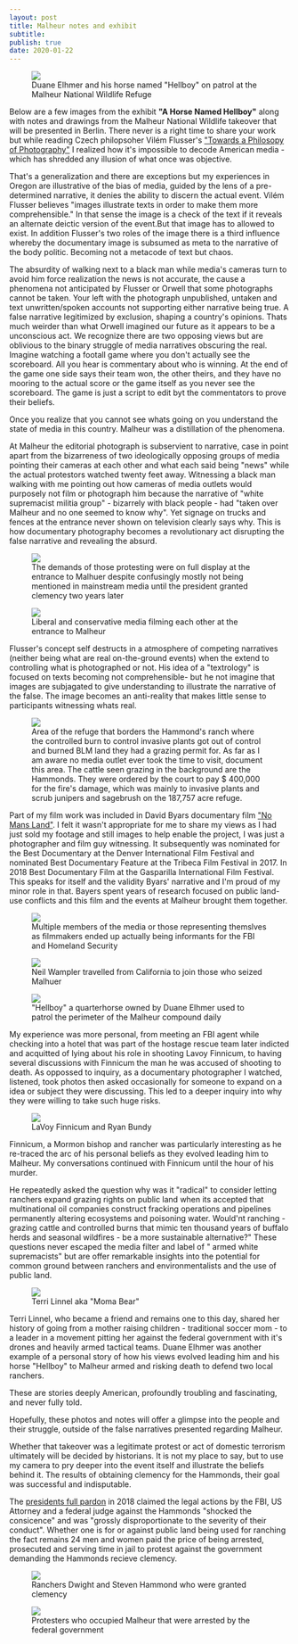 ```yaml
---
layout: post
title: Malheur notes and exhibit
subtitle: 
publish: true
date: 2020-01-22  
---
```


<figure>
<img src="https://jonkalev.s3-us-west-2.amazonaws.com/DSCF3957-Malheur-Hellboy-dip.jpg">
<figcaption> Duane Elhmer and his horse named "Hellboy" on patrol at the Malheur National Wildlife Refuge</figcaption>
</figure>

Below are a few images from the exhibit <strong>"A Horse Named Hellboy"</strong> along with notes and drawings from the Malheur National Wildlife takeover that will be presented in Berlin.
There never is a right time to share your work but while reading Czech philopsoher Vilém Flusser's <a href="https://www.press.uchicago.edu/ucp/books/book/distributed/T/bo3535843.html">"Towards a Philosopy of Photography"</a> I realized how it's impossible to decode American media - which has shredded any illusion of what once was objective.

 That's a generalization and there are exceptions but my experiences in Oregon are illustrative of the bias of media, guided by the lens of a pre-determined narrative, it denies the ability to discern the actual event.
 Vilém Flusser believes "images illustrate texts in order to make them more comprehensible."
 In that sense the image is a check of the text if it reveals an alternate deictic version of the event.But that image has to allowed to exist.
 In addition Flusser's two roles of the image there is a third influence whereby the documentary image is subsumed as meta to the narrative of the body politic. Becoming not a metacode of text but chaos.
 
 The absurdity of walking next to a black man while media's cameras turn to avoid him force realization the news is not accurate, the cause a phenomena not anticipated by Flusser or Orwell that some photographs cannot be taken. Your left with the photograph unpublished, untaken and text unwritten/spoken accounts not supporting either narrative being true. A false narrative legitimized by exclusion, shaping a country's opinions. Thats much weirder than what Orwell imagined our future as it appears to be a unconscious act. We recognize there are two opposing views but are oblivious to the binary struggle of media narratives obscuring the real. Imagine watching a footall game where you don't actually see the scoreboard. All you hear is commentary about who is winning. At the end of the game one side says their team won, the other theirs, and they have no mooring to the actual score or the game itself as you never see the scoreboard. The game is just a script to edit byt the commentators to prove their beliefs. 
 
Once you realize that you cannot see whats going on you understand the state of media in this country. Malheur was a distillation of the phenomena.

 
 At Malheur the editorial photograph is subservient to narrative, case in point apart from the bizarreness of two ideologically opposing groups of media pointing their cameras at each other and what each said being "news" while the actual  protestors watched twenty feet away. Witnessing a black man walking with me pointing out how cameras of media outlets would purposely not film or photograph him because the narrative of "white supremacist militia group" - bizarrely with black people - had "taken over Malheur and no one seemed to know why". Yet signage on trucks and fences at the entrance never shown on television clearly says why.
 This is how documentary photography becomes a revolutionary act disrupting the false narrative and revealing the absurd.

   <figure>
<img src="https://jonkalev.s3-us-west-2.amazonaws.com/DSCF3923-Malheur_02.jpg">
 <figcaption>The demands of those protesting were on full display at the entrance to Malhuer despite confusingly mostly not being mentioned in mainstream media until the president granted clemency two years later </figcaption>
 
</figure>

<figure>
 <img src="https://jonkalev.s3-us-west-2.amazonaws.com/malheur_13.jpg">
 <figcaption>Liberal and conservative media filming each other at the entrance to Malheur 
</figcaption>
</figure>

 Flusser's concept self destructs in a atmosphere of competing narratives (neither being what are real on-the-ground events) when the extend to controlling what is photographed or not. His idea of a "textrology" is focused on texts becoming not comprehensible- but he not imagine that images are subjagated to give understanding to illustrate the narrative of the false. 
 The image becomes an anti-reality that makes little sense to participants witnessing whats real. 
 
 <figure>
<img src="https://jonkalev.s3-us-west-2.amazonaws.com/DSCF4057-Malheur_HammondCows.jpg">
 <figcaption> Area of the refuge that borders the Hammond's ranch where the controlled burn to control invasive plants got out of control and burned BLM land they had a grazing permit for. As far as I am aware no media outlet ever took the time to visit, document this area. The cattle seen grazing in the background are the Hammonds. They were ordered by the court to pay $ 400,000 for the fire's damage, which was mainly to invasive plants and scrub junipers and sagebrush on the 187,757 acre refuge.  </figcaption>
</figure>
     
 <p>
Part of my film work was included in David Byars documentary film <a href="https://www.amazon.com/No-Mans-Land-Steve-Grasty/dp/B075RS7ZCY">"No Mans Land"</a>. I felt it wasn't appropriate for me to share my views as I had just sold my footage and still images to help enable the project, I was just a photographer and film guy witnessing.
 It subsequently was nominated for the Best Documentary at the Denver International Film Festival and nominated Best Documentary Feature at the Tribeca Film Festival in 2017. In 2018 Best Documentary Film at the Gasparilla International Film Festival.
 This speaks for itself and the validity Byars' narrative and I'm proud of my minor role in that.
 Bayers spent years of research focused on public land-use conflicts and this film and the events at Malheur brought them together.

<p>
<figure>
<img src="https://jonkalev.s3-us-west-2.amazonaws.com/20200113_malheur-01.jpg">
<figcaption>Multiple members of the media or those representing themslves as filmmakers ended up actually being informants for the FBI and Homeland Security</figcaption>
</figure>
 <figure>
 <img src="https://jonkalev.s3-us-west-2.amazonaws.com/malheur_12.jpg">
 <figcaption>Neil Wampler travelled from California to join those who seized Malhuer</figcaption>
</figure>
<figure>
<img src="https://jonkalev.s3-us-west-2.amazonaws.com/DSCF3982-Malhuer-Hellboy-dip2.jpg">
<figcaption> "Hellboy" a quarterhorse owned by Duane Elhmer used to patrol the perimeter of the Malheur compound daily</figcaption>
</figure>

<p>

My experience was more personal, from meeting an FBI agent while checking into a hotel that was part of the hostage rescue team later indicted and acquitted of lying about his role in shooting Lavoy Finnicum, to having several discussions with Finnicum the man he was accused of shooting to death. As oppossed to inquiry, as a documentary photographer I watched, listened, took photos then asked occasionally for someone to expand on a idea or subject they were discussing. This led to a deeper inquiry into why they were willing to take such huge risks.
<p>
 <figure>
<img src="https://jonkalev.s3-us-west-2.amazonaws.com/Malheur_Lavoy3.jpg">
 <figcaption>LaVoy Finnicum and Ryan Bundy</figcaption>
</figure> 
 <p>
Finnicum, a Mormon bishop and rancher was particularly interesting as he re-traced the arc of his personal beliefs as they evolved leading him to Malheur. My conversations continued with Finnicum until the hour of his murder. 
  
He repeatedly asked the question why was it "radical" to consider letting ranchers expand grazing rights on public land when its accepted that multinational oil companies construct fracking operations and pipelines permanently altering ecosystems and poisoning water. Would'nt ranching - grazing cattle and controlled burns that mimic ten thousand years of buffalo herds and seasonal wildfires - be a more sustainable alternative?" These questions never escaped the media filter and label of " armed white supremacists" but are offer remarkable insights into the potential for common ground between ranchers and environmentalists and the use of public land.
  <p>
<figure>
<img src="https://jonkalev.s3-us-west-2.amazonaws.com/Malheur_Terri.jpg">
<figcaption>Terri Linnel aka "Moma Bear"</figcaption>
</figure>
   <p>
Terri Linnel, who became a friend and remains one to this day, shared her history of going from a mother raising children - traditional soccer mom - to a leader in a movement pitting her against the federal government with it's drones and heavily armed tactical teams.
Duane Elhmer was another example of a personal story of how his views evolved leading him and his horse "Hellboy" to Malheur armed and risking death to defend two local ranchers. 

These are stories deeply American, profoundly troubling and fascinating, and never fully told. 

Hopefully, these photos and notes will offer a glimpse into the people and their struggle, outside of the false narratives presented regarding Malheur. 
<p>Whether that takeover was a legitimate protest or act of domestic terrorism ultimately will be decided by historians. It is not my place to say, but to use my camera to pry deeper into the event itself and illustrate the beliefs behind it. The results of obtaining clemency for the Hammonds, their goal was successful and indisputable. 
 <p>
 The <a href="https://www.whitehouse.gov/briefings-statements/statement-press-secretary-regarding-executive-clemency-dwight-steven-hammond/">  presidents full pardon</a> in 2018 claimed the legal actions by the FBI, US Attorney and a federal judge against the Hammonds "shocked the consicence" and was "grossly disproportionate to the severity of their conduct". 
 Whether one is for or against public land being used for ranching the fact remains 24 men and women paid the price of being arrested, prosecuted and serving time in jail to protest against the government demanding the Hammonds recieve clemency.
 




<figure>
<img src="https://jonkalev.s3-us-west-2.amazonaws.com/Malheur_Hammonds.jpg">
<figcaption>Ranchers Dwight and Steven Hammond who were granted clemency</figcaption>
</figure>
<figure>
<img src="https://jonkalev.s3-us-west-2.amazonaws.com/malheur_15.jpg">
<figcaption>Protesters who occupied Malheur that were arrested by the federal government</figcaption>
</figure>




